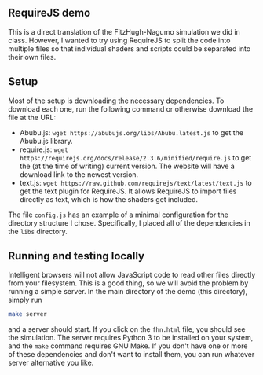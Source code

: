 ## RequireJS demo

This is a direct translation of the FitzHugh-Nagumo simulation we did in class. However, I wanted to
try using RequireJS to split the code into multiple files so that individual shaders and scripts
could be separated into their own files.

## Setup

Most of the setup is downloading the necessary dependencies. To download each one, run the following
command or otherwise download the file at the URL:
* Abubu.js: `wget https://abubujs.org/libs/Abubu.latest.js` to get the Abubu.js library.
* require.js: `wget https://requirejs.org/docs/release/2.3.6/minified/require.js` to get the (at
  the time of writing) current version. The website will have a download link to the newest
  version.
* text.js: `wget https://raw.github.com/requirejs/text/latest/text.js` to get the text plugin for
  RequireJS. It allows RequireJS to import files directly as text, which is how the shaders get
  included.

The file `config.js` has an example of a minimal configuration for the directory structure I
chose. Specifically, I placed all of the dependencies in the `libs` directory.

## Running and testing locally

Intelligent browsers will not allow JavaScript code to read other files directly from your
filesystem. This is a good thing, so we will avoid the problem by running a simple server. In the
main directory of the demo (this directory), simply run
```bash
make server
```
and a server should start. If you click on the `fhn.html` file, you should see the simulation. The
server requires Python 3 to be installed on your system, and the `make` command requires GNU
Make. If you don't have one or more of these dependencies and don't want to install them, you can
run whatever server alternative you like.
